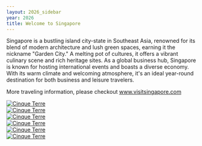 ```yaml
---
layout: 2026_sidebar
year: 2026
title: Welcome to Singapore
---
```



Singapore is a bustling island city-state in Southeast Asia, renowned for its blend of modern architecture and lush green spaces, earning it the nickname "Garden City." A melting pot of cultures, it offers a vibrant culinary scene and rich heritage sites. As a global business hub, Singapore is known for hosting international events and boasts a diverse economy. With its warm climate and welcoming atmosphere, it's an ideal year-round destination for both business and leisure travelers.

More traveling information, please checkout <a href="https://www.visitsingapore.com">www.visitsingapore.com</a>


<div class="gallery">
  <a target="_blank" href="../../img/2026/banners/singapore_02.jpg">
    <img src="../../img/2026/banners/singapore_02.jpg" alt="Cinque Terre">
  </a>
  <!-- <div class="desc">Add a description of the image here</div> -->
</div>

<div class="gallery">
  <a target="_blank" href="../../img/2026/banners/singapore_03.jpg">
    <img src="../../img/2026/banners/singapore_03.jpg" alt="Cinque Terre">
  </a>
  <!-- <div class="desc">Add a description of the image here</div> -->
</div>

<div class="gallery">
  <a target="_blank" href="../../img/2026/banners/singapore_04.jpg">
    <img src="../../img/2026/banners/singapore_04.jpg" alt="Cinque Terre">
  </a>
  <!-- <div class="desc">Add a description of the image here</div> -->
</div>

<div class="gallery">
  <a target="_blank" href="../../img/2026/banners/singapore_05.jpg">
    <img src="../../img/2026/banners/singapore_05.jpg" alt="Cinque Terre">
  </a>
  <!-- <div class="desc">Add a description of the image here</div> -->
</div>

<div class="gallery">
  <a target="_blank" href="../../img/2026/banners/singapore_06.jpg">
    <img src="../../img/2026/banners/singapore_06.jpg" alt="Cinque Terre">
  </a>
  <!-- <div class="desc">Add a description of the image here</div> -->
</div>

<div class="gallery">
  <a target="_blank" href="../../img/2026/banners/singapore_07.jpg">
    <img src="../../img/2026/banners/singapore_07.jpg" alt="Cinque Terre">
  </a>
  <!-- <div class="desc">Add a description of the image here</div> -->
</div>


